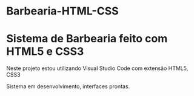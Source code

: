 # Barbearia-HTML-CSS

<h1>Sistema de Barbearia feito com HTML5 e CSS3</h1>

Neste projeto estou utilizando Visual Studio Code com extensão HTML5, CSS3

Sistema em desenvolvimento, interfaces prontas.
